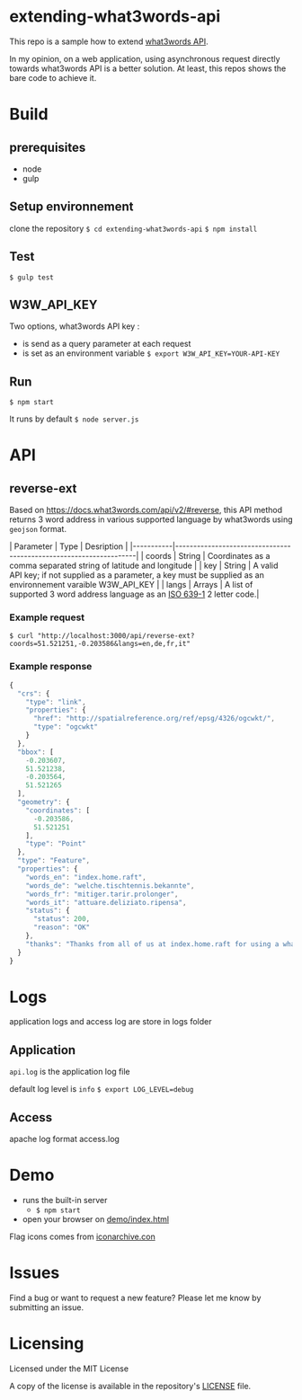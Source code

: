 # extending-what3words-api

This repo is a sample how to extend [what3words API](https://docs.what3words.com/api/v2).

In my opinion, on a web application, using asynchronous request directly towards what3words API is a better solution. At least, this repos shows the bare code to achieve it.

# Build

## prerequisites
- node
- gulp

## Setup environnement
clone the repository
`$ cd extending-what3words-api`
`$ npm install`

## Test
`$ gulp test`

## W3W_API_KEY
Two options, what3words API key :
- is send as a query parameter at each request
- is set as an environment variable
`$ export W3W_API_KEY=YOUR-API-KEY`

## Run
`$ npm start`

It runs by default `$ node server.js`

# API

## reverse-ext

Based on https://docs.what3words.com/api/v2/#reverse, this API method returns 3 word address in various supported language by what3words using `geojson` format.

| Parameter | Type   | Desription                                               |
|-----------|-------------------------------------------------------------------|
| coords    | String | Coordinates as a comma separated string of latitude and longitude |
| key       | String | A valid API key; if not supplied as a parameter, a key must be supplied as an environnement varaible W3W_API_KEY |
| langs     | Arrays | A list of supported 3 word address language as an [ISO 639-1](https://en.wikipedia.org/wiki/List_of_ISO_639-1_codes) 2 letter code.|

### Example request
`$ curl "http://localhost:3000/api/reverse-ext?coords=51.521251,-0.203586&langs=en,de,fr,it"`

### Example response
```javascript
{
  "crs": {
    "type": "link",
    "properties": {
      "href": "http://spatialreference.org/ref/epsg/4326/ogcwkt/",
      "type": "ogcwkt"
    }
  },
  "bbox": [
    -0.203607,
    51.521238,
    -0.203564,
    51.521265
  ],
  "geometry": {
    "coordinates": [
      -0.203586,
      51.521251
    ],
    "type": "Point"
  },
  "type": "Feature",
  "properties": {
    "words_en": "index.home.raft",
    "words_de": "welche.tischtennis.bekannte",
    "words_fr": "mitiger.tarir.prolonger",
    "words_it": "attuare.deliziato.ripensa",
    "status": {
      "status": 200,
      "reason": "OK"
    },
    "thanks": "Thanks from all of us at index.home.raft for using a what3words API"
  }
}
```

# Logs
application logs and access log are store in logs folder

## Application
`api.log` is the application log file

default log level is `info`
`$ export LOG_LEVEL=debug`

## Access
apache log format
access.log

# Demo
- runs the built-in server
  - `$ npm start`
- open your browser on [demo/index.html](demo/index.html)

Flag icons comes from [iconarchive.con](http://www.iconarchive.com/show/flat-europe-flag-icons-by-custom-icon-design.html)

# Issues
Find a bug or want to request a new feature?  Please let me know by submitting an issue.

# Licensing
Licensed under the MIT License

A copy of the license is available in the repository's [LICENSE](LICENSE) file.
